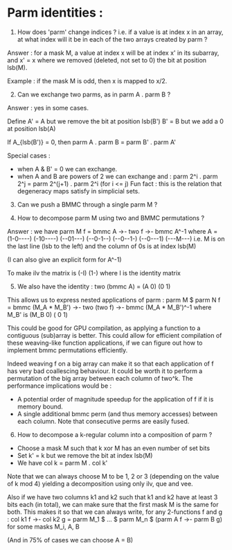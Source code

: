# Parm identities : 

1. How does 'parm' change indices ? i.e. if a value is at index x in an array, at what index will it be in each of the two arrays created by parm ? 

Answer : for a mask M, a value at index x will be at index x' in its subarray, and x' = x where we removed (deleted, not set to 0) the bit at position lsb(M).

Example : if the mask M is odd, then x is mapped to x/2.

2. Can we exchange two parms, as in parm A . parm B ?

Answer : yes in some cases.

Define A' = A but we remove the bit at position lsb(B')
       B' = B but we add a 0 at position lsb(A)

If A_{lsb(B')} = 0, then parm A . parm B = parm B' . parm A'

Special cases : 
  - when A & B' = 0 we can exchange.
  - when A and B are powers of 2 we can exchange and :
    parm 2^i . parm 2^j = parm 2^(j+1) . parm 2^i   (for i <= j)
    Fun fact : this is the relation that degeneracy maps satisfy in simplicial sets.


3. Can we push a BMMC through a single parm M ? 

4. How to decompose parm M using two and BMMC permutations ? 

Answer : we have parm M f = bmmc A ->- two f ->- bmmc A^-1
  where A = (1-0----)
            (-10----)
            (--01---)
            (--0-1--)
            (--0--1-)
            (--0---1)
            (---M---)
          i.e. M is on the last line (lsb to the left) and the column of 0s is at index lsb(M)

(I can also give an explicit form for A^-1)

To make ilv the matrix is 
  (-I)
  (1-) where I is the identity matrix

5. We also have the identity : 
  two (bmmc A) = (A 0)
                 (0 1)

This allows us to express nested applications of parm : 
  parm M $ parm N f = bmmc (M_A * M_B') ->- two (two f) ->- bmmc (M_A * M_B')^-1
    where M_B' is (M_B 0)
                  ( 0  1)

This could be good for GPU compilation, as applying a function to a contiguous (sub)array is better.
This could allow for efficient compilation of these weaving-like function applications, if we can figure out how to implement bmmc permutations efficiently.

Indeed weaving f on a big array can make it so that each application of f has very bad coallescing behaviour. It could be worth it to perform a permutation of the big array between each column of two^k.
The performance implications would be :
- A potential order of magnitude speedup for the application of f if it is memory bound.
- A single additional bmmc perm (and thus memory accesses) between each column. Note that consecutive perms are easily fused. 

6. How to decompose a k-regular column into a composition of parm ? 
- Choose a mask M such that k xor M has an even number of set bits
- Set k' = k but we remove the bit at index lsb(M)
- We have col k = parm M . col k'

Note that we can always choose M to be 1, 2 or 3 (depending on the value of k mod 4) yielding a decomposition using only ilv, que and vee.

Also if we have two columns k1 and k2 such that k1 and k2 have at least 3 bits each (in total), we can make sure that the first mask M is the same for both. 
This makes it so that we can always write, for any 2-functions f and g :
  col k1 f ->- col k2 g =
    parm M_1 $ ... $ parm M_n $ (parm A f ->- parm B g)
    for some masks M_i, A, B

(And in 75% of cases we can choose A = B)
